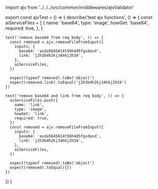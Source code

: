 import ajv from '../../../src/common/middlewares/ajvValidator'

export const ajvTest = () => {
  describe('test ajv functions', () => {
    const aiServiceFiles = [
      {
        name: 'base64',
        type: 'image',
        howGet: 'base64',
        required: true,
      },
    ]

    test('remove base64 from req body', () => {
      const removed = ajv.removeFileFromInput({
        inputs: {
          base64: 'asda5645614t56h4d5fgsdasd',
          link: 'j2h3b4h2kj34hkj2h34',
        },
        aiServiceFiles,
      })

      expect(typeof removed).toBe('object')
      expect(removed.link).toEqual('j2h3b4h2kj34hkj2h34')
    })

    test('remove base64 and link from req body', () => {
      aiServiceFiles.push({
        name: 'link',
        type: 'image',
        howGet: 'link',
        required: true,
      })
      const removed = ajv.removeFileFromInput({
        inputs: {
          base64: 'asda5645614t56h4d5fgsdasd',
          link: 'j2h3b4h2kj34hkj2h34',
        },
        aiServiceFiles,
      })

      expect(typeof removed).toBe('object')
      expect(removed).toEqual({})
    })
  })
}

